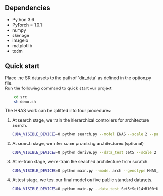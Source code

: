 ## Dependencies
* Python 3.6
* PyTorch = 1.0.1
* numpy
* skimage
* imageio
* matplotlib
* tqdm


## Quick start 
Place the SR datasets to the path of  'dir_data' as defined in  the option.py file.  
Run the following command to quick start our project


```bash
    cd src       
    sh demo.sh
```


The HNAS work can be splitted into four procedures:  
1. At search stage, we train the hierarchical controllers for architecture search.  
    ```bash
    CUDA_VISIBLE_DEVICES=0 python search.py --model ENAS --scale 2 --patch_size 96 --save search_model --reset --data_test Set5 --layers 12 --init_channels 8 --entropy_coeff 1 --lr 0.001 --epoch 400 --flops_scale 0.2
    ```

2. At search stage, we infer some promising architectures.(optional)
    ```bash
    CUDA_VISIBLE_DEVICES=0 python derive.py --data_test Set5 --scale 2 --pre_train  ../experiment/search_model/model/model_best.pt  --test_only --self_ensemble --save_results --save result/ --train_controller False --model ENAS --layer 12 --init_channels 8 --seed 1  
    ```

3. At re-train stage, we re-train the seached architecture from scratch. 
    ```bash
    CUDA_VISIBLE_DEVICES=0 python main.py --model arch --genotype HNAS_A --scale 2 --patch_size 96 --save retrain_result --reset --data_test Set5 --data_range 1-800/801-810 --layers 12 --init_channels 64 --lr 1e-3 --epoch 300 --upsampling_Pos 9 --n_GPUs 1
    ```

3. At test stage, we test our final model on five public standard datasets. 
    ```bash
    CUDA_VISIBLE_DEVICES=0 python main.py --data_test Set5+Set14+B100+Urban100+Manga109 --data_range 801-900 --scale 2 --pre_train  ../experiment/retrain_result/model/model_best.pt  --test_only --self_ensemble --save_results --save result_arch/ --train_controller False --model arch --genotype HNAS_A --layer 12 --init_channels 64 --upsampling_Pos 9
    ```


